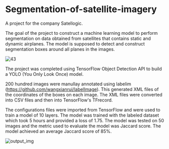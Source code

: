# Segmentation-of-satellite-imagery

A project for the company Satellogic. 

The goal of the project to construct a machine learning model to perform segmentation on data obtained from satellites that contains static and dynamic airplanes. The model is supposed to detect and construct segmentation boxes around all planes in the images.

![43](https://user-images.githubusercontent.com/35766943/94219188-24187980-fede-11ea-82ca-0f344b1e0f81.png)

The project was completed using TensorFlow Object Detection API to build a YOLO (You Only Look Once) model. 

200 hundred images were manullay annotated using labelim (https://github.com/wangxianrui/labelImage). This generated XML files of the coordinates of the boxes on each image. The XML files were converted into CSV files and then into TensorFlow's TFrecord.

The configurations files were imported from TensorFlow and were used to train a model of 10 layers. The model was trained with the labeled dataset which took 5 hours and provided a loss of 1.75. The model was tested on 50 images and the metric used to evaluate the model was Jaccard score. The model achieved an average Jaccard score of 85%.

![output_img](https://user-images.githubusercontent.com/35766943/94220577-2af4bb80-fee1-11ea-83b2-2f7280bf9985.png)



